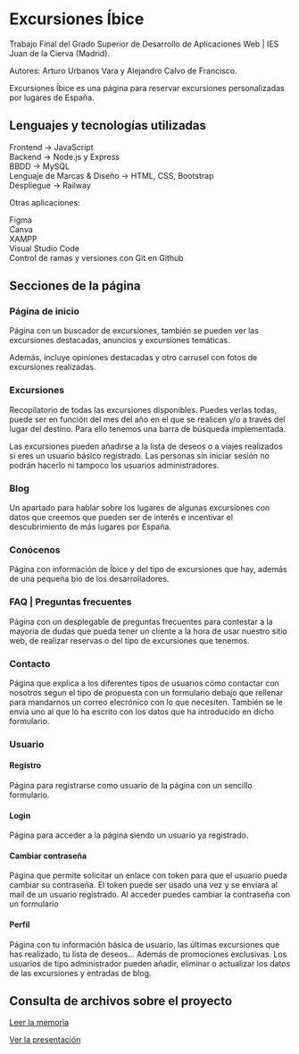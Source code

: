 # Excursiones Íbice

Trabajo Final del Grado Superior de Desarrollo de Aplicaciones Web | IES Juan de la Cierva (Madrid). 

Autores: Arturo Urbanos Vara y Alejandro Calvo de Francisco.

Excursiones Íbice es una página para reservar excursiones personalizadas por lugares de España.

## Lenguajes y tecnologías utilizadas

Frontend -> JavaScript<br/>
Backend -> Node.js y Express<br/>
BBDD -> MySQL<br/>
Lenguaje de Marcas & Diseño -> HTML, CSS, Bootstrap<br/>
Despliegue -> Railway <br/>

Otras aplicaciones:

Figma<br/>
Canva<br/>
XAMPP<br/>
Visual Studio Code<br/>
Control de ramas y versiones con Git en Github<br/>

## Secciones de la página

### Página de inicio

Página con un buscador de excursiones, también se pueden ver las excursiones destacadas, anuncios y excursiones temáticas.

Además, incluye opiniones destacadas y otro carrusel con fotos de excursiones realizadas.

### Excursiones

Recopilatorio de todas las excursiones disponibles. Puedes verlas todas, puede ser en función del mes del año en el que se realicen y/o a través del lugar del destino. Para ello tenemos una barra de búsqueda implementada.

Las excursiones pueden añadirse a la lista de deseos o a viajes realizados si eres un usuario básico registrado. Las personas sin iniciar sesión no podrán hacerlo ni tampoco los usuarios administradores.

### Blog

Un apartado para hablar sobre los lugares de algunas excursiones con datos que creemos que pueden ser de interés e incentivar el descubrimiento de más lugares por España.

### Conócenos

Página con información de Íbice y del tipo de excursiones que hay, además de una pequeña bio de los desarrolladores.

### FAQ | Preguntas frecuentes

Página con un desplegable de preguntas frecuentes para contestar a la mayoría de dudas que pueda tener un cliente a la hora de usar nuestro sitio web, de realizar reservas o del tipo de excursiones que tenemos.

### Contacto

Página que explica a los diferentes tipos de usuarios cómo contactar con nosotros segun el tipo de propuesta con un formulario debajo que rellenar para mandarnos un correo elecrónico con lo que necesiten. También se le envia uno al que lo ha escrito con los datos que ha introducido en dicho formulario.

### Usuario

#### Registro

Página para registrarse como usuario de la página con un sencillo formulario.

#### Login 

Página para acceder a la página siendo un usuario ya registrado.

#### Cambiar contraseña

Página que permite solicitar un enlace con token para que el usuario pueda cambiar su contraseña. El token puede ser usado una vez y se enviara al mail de un usuario registrado. Al acceder puedes cambiar la contraseña con un formulario

#### Perfil

Página con tu información básica de usuario, las últimas excursiones que has realizado, tu lista de deseos... Además de promociones exclusivas. Los usuarios de tipo administrador pueden añadir, eliminar o actualizar los datos de las excursiones y entradas de blog.


## Consulta de archivos sobre el proyecto

[Leer la memoria](https://www.dropbox.com/s/esj25x6hftummdc/DAW2_ExcursionesIbice.pdf?dl=0)

[Ver la presentación](https://www.canva.com/design/DAFUBRG9Smc/HG7Ss6xX_m_1tes3bwr1_g/view?utm_content=DAFUBRG9Smc&utm_campaign=share_your_design&utm_medium=link&utm_source=shareyourdesignpanel)
